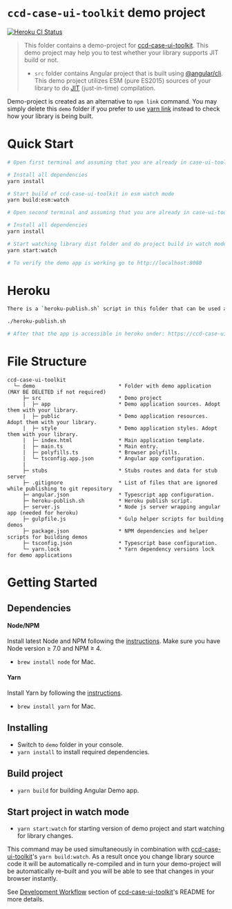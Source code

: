 # `ccd-case-ui-toolkit` demo project
[![Heroku CI Status](https://ci-badges.herokuapp.com/pipelines/420ca0bc-031b-479a-9335-1d51046daab2/master.svg)](https://ccd-case-ui-toolkit-demo.herokuapp.com/)

> This folder contains a demo-project for [ccd-case-ui-toolkit](https://github.com/hmcts/ccd-case-ui-toolkit). This demo project may help you to test whether your library supports JIT build or not.
>
> - `src` folder contains Angular project that is built using [@angular/cli](https://www.npmjs.com/package/@angular/cli). This demo project utilizes ESM (pure ES2015) sources of your library to do [JIT](https://angular.io/docs/ts/latest/cookbook/aot-compiler.html) (just-in-time) compilation.
>
Demo-project is created as an alternative to `npm link` command. You may simply delete this `demo` folder if you prefer to use [yarn link](https://yarnpkg.com/en/docs/cli/link) instead to check how your library is being built.

# Quick Start

```bash
# Open first terminal and assuming that you are already in case-ui-toolkit folder

# Install all dependencies
yarn install

# Start build of ccd-case-ui-toolkit in esm watch mode
yarn build:esm:watch

# Open second terminal and assuming that you are already in case-ui-toolkit/demo folder

# Install all dependencies
yarn install

# Start watching library dist folder and do project build in watch mode. (notice it will reload twice as the gulp watch task registers two changes: copy inited and copy finished; also notice this spins up stubs api in the same process - see server.js)
yarn start:watch

# To verify the demo app is working go to http://localhost:8080
```

# Heroku

```bash
There is a `heroku-publish.sh` script in this folder that can be used as:

./heroku-publish.sh

# After that the app is accessible in heroku under: https://ccd-case-ui-toolkit-demo.herokuapp.com/
```

# File Structure

```
ccd-case-ui-toolkit
  └─ demo                           * Folder with demo application (MAY BE DELETED if not required) 
     ├─ src                         * Demo project
     |  ├─ app                      * Demo application sources. Adopt them with your library.
     |  ├─ public                   * Demo application resources. Adopt them with your library.
     |  ├─ style                    * Demo application styles. Adopt them with your library.
     |  ├─ index.html               * Main application template.
     |  ├─ main.ts                  * Main entry.
     |  ├─ polyfills.ts             * Browser polyfills.
     |  └─ tsconfig.app.json        * Angular app configuration.
     |   
     ├─ stubs                       * Stubs routes and data for stub server
     ├─ .gitignore                  * List of files that are ignored while publishing to git repository
     ├─ angular.json                * Typescript app configuration.
     ├─ heroku-publish.sh           * Heroku publish script.
     ├─ server.js                   * Node js server wrapping angular app (needed for heroku)
     ├─ gulpfile.js                 * Gulp helper scripts for building demos
     ├─ package.json                * NPM dependencies and helper scripts for building demos
     ├─ tsconfig.json               * Typescript base configuration.
     └─ yarn.lock                   * Yarn dependency versions lock for demo applications
```

# Getting Started

## Dependencies

#### Node/NPM
Install latest Node and NPM following the [instructions](https://nodejs.org/en/download/). Make sure you have Node version ≥ 7.0 and NPM ≥ 4.

- `brew install node` for Mac.

#### Yarn
Install Yarn by following the [instructions](https://yarnpkg.com/en/docs/install).

- `brew install yarn` for Mac.

## Installing
- Switch to `demo` folder in your console.
- `yarn install` to install required dependencies.

## Build project
- `yarn build` for building Angular Demo app.

## Start project in watch mode
- `yarn start:watch` for starting version of demo project and start watching for library changes.

This command may be used simultaneously in combination with [ccd-case-ui-toolkit](https://github.com/hmcts/ccd-case-ui-toolkit)'s `yarn build:watch`. As a result once you change library source code it will be automatically re-compiled and in turn your demo-project will be automatically re-built and you will be able to see that changes in your browser instantly. 

See [Development Workflow](https://github.com/hmcts/ccd-case-ui-toolkit#development-workflow) section of [ccd-case-ui-toolkit](hhttps://github.com/hmcts/ccd-case-ui-toolkit)'s README for more details.
